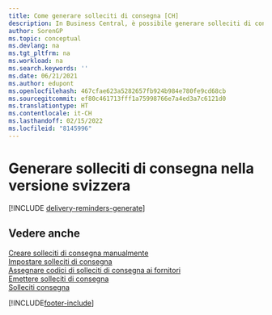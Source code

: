```yaml
---
title: Come generare solleciti di consegna [CH]
description: In Business Central, è possibile generare solleciti di consegna per tutte le consegne scadute oppure è possibile creare un singolo sollecito di consegna manualmente.
author: SorenGP
ms.topic: conceptual
ms.devlang: na
ms.tgt_pltfrm: na
ms.workload: na
ms.search.keywords: ''
ms.date: 06/21/2021
ms.author: edupont
ms.openlocfilehash: 467cfae623a5282657fb924b984e780fe9cd68cb
ms.sourcegitcommit: ef80c461713fff1a75998766e7a4ed3a7c6121d0
ms.translationtype: HT
ms.contentlocale: it-CH
ms.lasthandoff: 02/15/2022
ms.locfileid: "8145996"
---
```

# <a name="generate-delivery-reminders-in-the-swiss-version"></a>Generare solleciti di consegna nella versione svizzera

[!INCLUDE [delivery-reminders-generate](../includes/ATCHDE/delivery-reminders-generate.md)]

## <a name="see-also"></a>Vedere anche

[Creare solleciti di consegna manualmente](how-to-create-delivery-reminders-manually.md)  
[Impostare solleciti di consegna](how-to-set-up-delivery-reminders.md)  
[Assegnare codici di solleciti di consegna ai fornitori](how-to-assign-delivery-reminder-codes-to-vendors.md)  
[Emettere solleciti di consegna](how-to-issue-delivery-reminders.md)  
[Solleciti consegna](delivery-reminders.md)  


[!INCLUDE[footer-include](../../includes/footer-banner.md)]